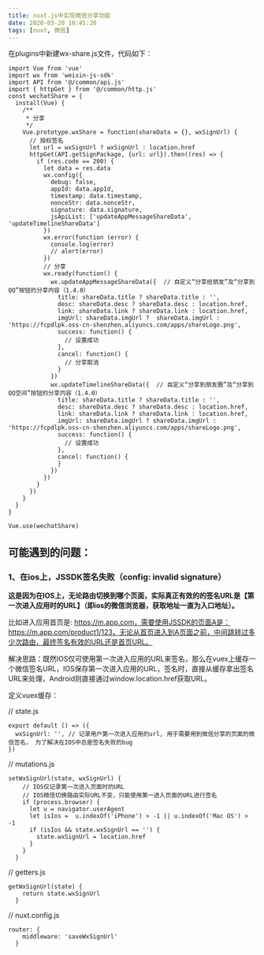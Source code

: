 ```yaml
---
title: nuxt.js中实现微信分享功能
date: 2020-03-20 10:45:20
tags: [nuxt, 微信]
---
```


在plugins中新建wx-share.js文件，代码如下：
```
import Vue from 'vue'
import wx from 'weixin-js-sdk'
import API from '@/common/api.js'
import { httpGet } from '@/common/http.js'
const wechatShare = {
  install(Vue) {
    /**
     * 分享
     */
    Vue.prototype.wxShare = function(shareData = {}, wxSignUrl) {
      // 授权签名
      let url = wxSignUrl ? wxSignUrl : location.href
      httpGet(API.getSignPackage, {url: url}).then((res) => {
        if (res.code == 200) {
          let data = res.data
          wx.config({
            debug: false,
            appId: data.appId,
            timestamp: data.timestamp,
            nonceStr: data.nonceStr,
            signature: data.signature,
            jsApiList: ['updateAppMessageShareData', 'updateTimelineShareData']
          })
          wx.error(function (error) {
            console.log(error)
            // alert(error)
          })
          // 分享
          wx.ready(function() {
            wx.updateAppMessageShareData({  // 自定义“分享给朋友”及“分享到QQ”按钮的分享内容（1.4.0）
              title: shareData.title ? shareData.title : '',
              desc: shareData.desc ? shareData.desc : location.href,
              link: shareData.link ? shareData.link : location.href,
              imgUrl: shareData.imgUrl ?  shareData.imgUrl : 'https://fcpdlpk.oss-cn-shenzhen.aliyuncs.com/apps/shareLogo.png',
              success: function() {
                // 设置成功
              },
              cancel: function() {
                // 分享取消
              }
            })
            wx.updateTimelineShareData({  // 自定义“分享到朋友圈”及“分享到QQ空间”按钮的分享内容（1.4.0）
              title: shareData.title ? shareData.title : '',
              desc: shareData.desc ? shareData.desc : location.href,
              link: shareData.link ? shareData.link : location.href,
              imgUrl: shareData.imgUrl ? shareData.imgUrl : 'https://fcpdlpk.oss-cn-shenzhen.aliyuncs.com/apps/shareLogo.png',
              success: function() {
                // 设置成功
              },
              cancel: function() {
              }
            })
          })
        }
      })
    }
  }
}

Vue.use(wechatShare)
```

## 可能遇到的问题：
### 1、在ios上，JSSDK签名失败（config: invalid signature）
**这是因为在IOS上，无论路由切换到哪个页面，实际真正有效的的签名URL是【第一次进入应用时的URL】（即ios的微信浏览器，获取地址一直为入口地址）。**

比如进入应用首页是: https://m.app.com，需要使用JSSDK的页面A是：https://m.app.com/product1/123，无论从首页进入到A页面之前，中间跳转过多少次路由，最终签名有效的URL还是首页URL。

解决思路：既然IOS仅可使用第一次进入应用的URL来签名，那么在vuex上缓存一个微信签名URL，IOS保存第一次进入应用的URL，签名时，直接从缓存拿出签名URL来处理，Android则直接通过window.location.href获取URL。

定义vuex缓存：

// state.js
```
export default () => ({
  wxSignUrl: '', // 记录用户第一次进入应用的url, 用于需要用到微信分享的页面的微信签名， 为了解决在IOS中总是签名失败的bug
})
```

// mutations.js 
```
setWxSignUrl(state, wxSignUrl) {
    // IOS仅记录第一次进入页面时的URL
    // IOS微信切换路由实际URL不变，只能使用第一进入页面的URL进行签名
    if (process.browser) {
      let u = navigator.userAgent
      let isIos =  u.indexOf('iPhone') > -1 || u.indexOf('Mac OS') > -1
      if (isIos && state.wxSignUrl == '') {
        state.wxSignUrl = location.href
      }
    }
  }
```

// getters.js
```
getWxSignUrl(state) {
    return state.wxSignUrl
  }
```

// nuxt.config.js
```
router: {
    middleware: 'saveWxSignUrl'
  }
```